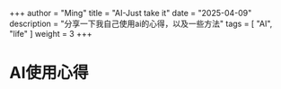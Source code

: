 +++
author = "Ming"
title = "AI-Just take it"
date = "2025-04-09"
description = "分享一下我自己使用ai的心得，以及一些方法"
tags = [
    "AI",
    "life"
]
weight = 3
+++

# AI使用心得


